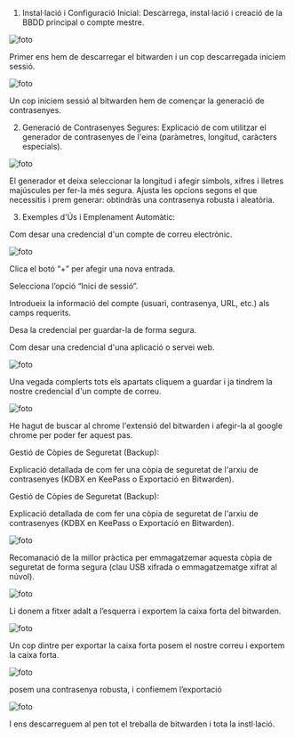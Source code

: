 1. Instal·lació i Configuració Inicial: Descàrrega, instal·lació i creació de la BBDD principal o compte mestre.

![foto](img/bitwarden1.jpg)

Primer ens hem de descarregar el bitwarden i un cop descarregada iniciem sessió.

![foto](img/bitwarden2.jpg)

Un cop iniciem sessió al bitwarden hem de començar la generació de contrasenyes.


2. Generació de Contrasenyes Segures: Explicació de com utilitzar el generador de contrasenyes de l'eina (paràmetres, longitud, caràcters especials).

![foto](img/bitwarden3.jpg)

El generador et deixa seleccionar la longitud i afegir símbols, xifres i lletres majúscules per fer-la més segura. Ajusta les opcions segons el que necessitis i prem generar: obtindràs una contrasenya robusta i aleatòria.


3. Exemples d'Ús i Emplenament Automàtic:

Com desar una credencial d'un compte de correu electrònic.

![foto](img/bitwarden4.jpg)

Clica el botó “+” per afegir una nova entrada.

Selecciona l’opció “Inici de sessió”.

Introdueix la informació del compte (usuari, contrasenya, URL, etc.) als camps requerits.

Desa la credencial per guardar-la de forma segura.

Com desar una credencial d'una aplicació o servei web.

![foto](img/bitwarden5.jpg)

Una vegada complerts tots els apartats cliquem a guardar i ja tindrem la nostre credencial d'un compte de correu.

![foto](img/bitwarden6.jpg)

He hagut de buscar al chrome l'extensió del bitwarden i afegir-la al google chrome per poder fer aquest pas. 

Gestió de Còpies de Seguretat (Backup):

Explicació detallada de com fer una còpia de seguretat de l'arxiu de contrasenyes (KDBX en KeePass o Exportació en Bitwarden).

Gestió de Còpies de Seguretat (Backup):

Explicació detallada de com fer una còpia de seguretat de l'arxiu de contrasenyes (KDBX en KeePass o Exportació en Bitwarden).

![foto](img/bitwarden9.jpg)

Recomanació de la millor pràctica per emmagatzemar aquesta còpia de seguretat de forma segura (clau USB xifrada o emmagatzematge xifrat al núvol).

![foto](img/bitwarden10.jpg)

Li donem a fitxer adalt a l’esquerra i exportem la caixa forta del bitwarden. 


![foto](img/bitwarden11.jpg)

Un cop dintre per exportar la caixa forta posem el nostre correu i exportem la caixa forta.


![foto](img/bitwarden12.jpg)

posem una contrasenya robusta, i confiemem l’exportació 

![foto](img/bitwarden13.jpg)

I ens descarreguem al pen tot el treballa de bitwarden i tota la instl·lació. 








